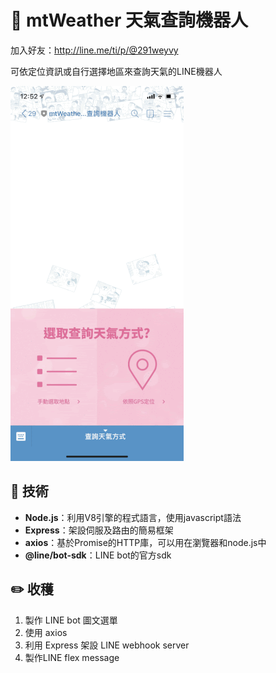 # :art: mtWeather 天氣查詢機器人

加入好友：http://line.me/ti/p/@291weyvy

可依定位資訊或自行選擇地區來查詢天氣的LINE機器人

<img src="https://raw.githubusercontent.com/motea927/mtWeather/master/demoImg/demo.gif" width = "auto" height = "600px" />

## :page_facing_up: 技術


- **Node.js**：利用V8引擎的程式語言，使用javascript語法
- **Express**：架設伺服及路由的簡易框架
- **axios**：基於Promise的HTTP庫，可以用在瀏覽器和node.js中
- **@line/bot-sdk**：LINE bot的官方sdk

## :pencil2: 收穫

1. 製作 LINE bot 圖文選單
2. 使用 axios
3. 利用 Express 架設 LINE webhook server
4. 製作LINE flex message